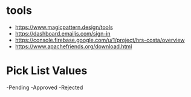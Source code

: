 # tools
 - https://www.magicpattern.design/tools
 - https://dashboard.emailjs.com/sign-in
 - https://console.firebase.google.com/u/1/project/hrs-costa/overview
 - https://www.apachefriends.org/download.html

# Pick List Values
-Pending
-Approved
-Rejected